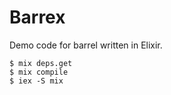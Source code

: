 # Barrex

Demo code for barrel written in Elixir.

    $ mix deps.get
    $ mix compile
    $ iex -S mix
